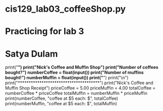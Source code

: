 # cis129_lab03_coffeeShop.py
# Practicing for lab 3
# Satya Dulam
print("**************************************")
print("Nick's Coffee and Muffin Shop")
print("Number of coffees bought?")
numberCoffee = float(input())
print("Number of muffins bought!")
numberMuffin = float(input())
print("**************************************")
print("\n")
print("**************************************")
print("Nick's Coffee and Muffin Shop Receipt")
priceCoffee = 5.00
priceMuffin = 4.00
totalCoffee = numberCoffee * priceCoffee
totalMuffin = numberMuffin * priceMuffin
print(numberCoffee, "coffee at $5 each: $", totalCoffee)
print(numberMuffin, "coffee at $5 each: $", totalMuffin)
